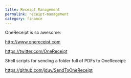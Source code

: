 ```yaml
---
title: Receipt Management
permalink: receipt-management
category: finance
---
```


OneReceipt is so awesome:

<http://www.onereceipt.com>

<https://twitter.com/OneReceipt>

Shell scripts for sending a folder full of PDFs to OneReceipt:

<https://github.com/jduv/SendToOneReceipt>
